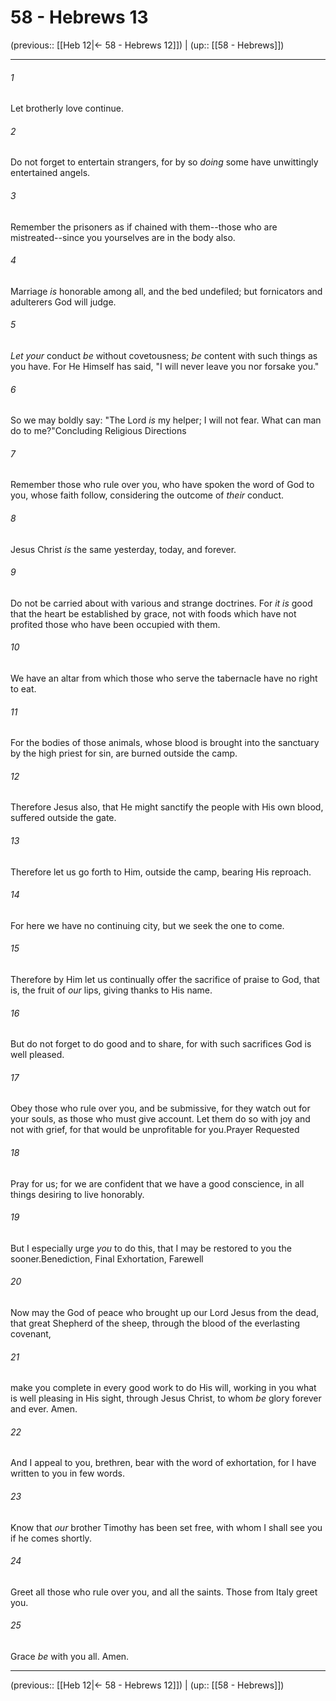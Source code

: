 # 58 - Hebrews 13

(previous:: [[Heb 12|← 58 - Hebrews 12]]) | (up:: [[58 - Hebrews]])

***


###### 1 
Let brotherly love continue. 

###### 2 
Do not forget to entertain strangers, for by so _doing_ some have unwittingly entertained angels. 

###### 3 
Remember the prisoners as if chained with them--those who are mistreated--since you yourselves are in the body also. 

###### 4 
Marriage _is_ honorable among all, and the bed undefiled; but fornicators and adulterers God will judge. 

###### 5 
_Let your_ conduct _be_ without covetousness; _be_ content with such things as you have. For He Himself has said, "I will never leave you nor forsake you." 

###### 6 
So we may boldly say: "The Lord _is_ my helper; I will not fear. What can man do to me?"Concluding Religious Directions 

###### 7 
Remember those who rule over you, who have spoken the word of God to you, whose faith follow, considering the outcome of _their_ conduct. 

###### 8 
Jesus Christ _is_ the same yesterday, today, and forever. 

###### 9 
Do not be carried about with various and strange doctrines. For _it is_ good that the heart be established by grace, not with foods which have not profited those who have been occupied with them. 

###### 10 
We have an altar from which those who serve the tabernacle have no right to eat. 

###### 11 
For the bodies of those animals, whose blood is brought into the sanctuary by the high priest for sin, are burned outside the camp. 

###### 12 
Therefore Jesus also, that He might sanctify the people with His own blood, suffered outside the gate. 

###### 13 
Therefore let us go forth to Him, outside the camp, bearing His reproach. 

###### 14 
For here we have no continuing city, but we seek the one to come. 

###### 15 
Therefore by Him let us continually offer the sacrifice of praise to God, that is, the fruit of _our_ lips, giving thanks to His name. 

###### 16 
But do not forget to do good and to share, for with such sacrifices God is well pleased. 

###### 17 
Obey those who rule over you, and be submissive, for they watch out for your souls, as those who must give account. Let them do so with joy and not with grief, for that would be unprofitable for you.Prayer Requested 

###### 18 
Pray for us; for we are confident that we have a good conscience, in all things desiring to live honorably. 

###### 19 
But I especially urge _you_ to do this, that I may be restored to you the sooner.Benediction, Final Exhortation, Farewell 

###### 20 
Now may the God of peace who brought up our Lord Jesus from the dead, that great Shepherd of the sheep, through the blood of the everlasting covenant, 

###### 21 
make you complete in every good work to do His will, working in you what is well pleasing in His sight, through Jesus Christ, to whom _be_ glory forever and ever. Amen. 

###### 22 
And I appeal to you, brethren, bear with the word of exhortation, for I have written to you in few words. 

###### 23 
Know that _our_ brother Timothy has been set free, with whom I shall see you if he comes shortly. 

###### 24 
Greet all those who rule over you, and all the saints. Those from Italy greet you. 

###### 25 
Grace _be_ with you all. Amen.

***

(previous:: [[Heb 12|← 58 - Hebrews 12]]) | (up:: [[58 - Hebrews]])
